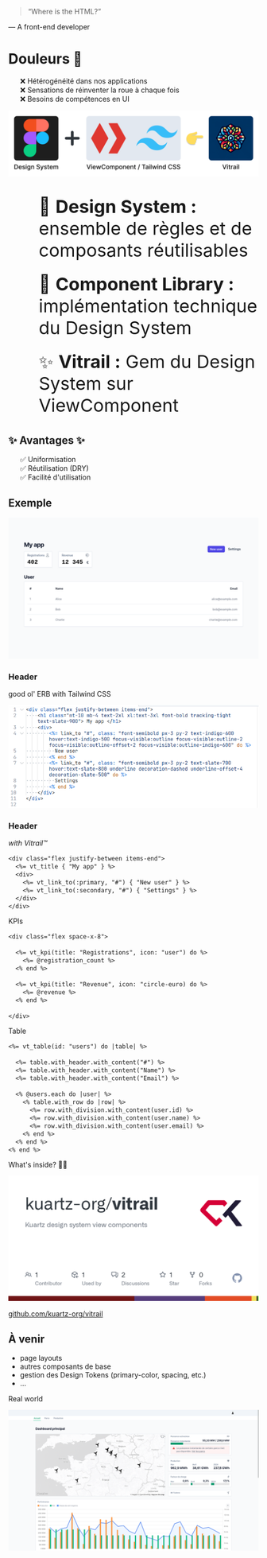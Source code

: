 > “Where is the HTML?”

— A front-end developer



# Douleurs 🤕

<ul style="list-style-type: none">
  <li class="fragment">❌ Hétérogénéité dans nos applications</li>
  <li class="fragment">❌ Sensations de réinventer la roue à chaque fois</li>
  <li class="fragment">❌ Besoins de compétences en UI</li>
</ul>


![solution](images/solution.png)<!-- .element: height="250" -->

<ul style="list-style-type: none; font-size: 2.25rem">
  <li class="fragment" style="margin-bottom: 1.5rem;">🎨 <strong>Design System :</strong> ensemble de règles et de composants réutilisables</li>
  <li class="fragment" style="margin-bottom: 1.5rem;">🔧 <strong>Component Library :</strong> implémentation technique du Design System</li>
  <li class="fragment" style="margin-bottom: 1.5rem;">✨ <strong>Vitrail :</strong> Gem du Design System sur ViewComponent</li>
</ul>


## ✨ Avantages ✨

<ul style="list-style-type: none">
  <li class="fragment">✅ Uniformisation</li>
  <li class="fragment">✅ Réutilisation (DRY)</li>
  <li class="fragment">✅ Facilité d'utilisation</li>
</ul>



## Exemple

![demo_capture](images/vitrail-demo.png)<!-- .element: height="400" -->


### Header
good ol' ERB with Tailwind CSS

![Before vitrail](images/before.png)<!-- .element: height="400" -->


### Header
_with Vitrail™_

```erb[2,4-5]
<div class="flex justify-between items-end">
  <%= vt_title { "My app" } %>
  <div>
    <%= vt_link_to(:primary, "#") { "New user" } %>
    <%= vt_link_to(:secondary, "#") { "Settings" } %>
  </div>
</div>
```


KPIs

```erb[3-5,7-9]
<div class="flex space-x-8">

  <%= vt_kpi(title: "Registrations", icon: "user") do %>
    <%= @registration_count %>
  <% end %>

  <%= vt_kpi(title: "Revenue", icon: "circle-euro) do %>
    <%= @revenue %>
  <% end %>

</div>
```


Table

```erb[1,14|3-5|8-12]
<%= vt_table(id: "users") do |table| %>

  <%= table.with_header.with_content("#") %>
  <%= table.with_header.with_content("Name") %>
  <%= table.with_header.with_content("Email") %>

  <% @users.each do |user| %>
    <% table.with_row do |row| %>
      <%= row.with_division.with_content(user.id) %>
      <%= row.with_division.with_content(user.name) %>
      <%= row.with_division.with_content(user.email) %>
    <% end %>
  <% end %>
<% end %>
```



What's inside? 👨‍💻

![Vitrail on GitHub](images/vitrail-github.png)<!-- .element: height="400" -->

[github.com/kuartz-org/vitrail](https://github.com/kuartz-org/vitrail)


## À venir

- page layouts
- autres composants de base
- gestion des Design Tokens (primary-color, spacing, etc.)
- …


Real world

![Kàri](images/kari.png)
